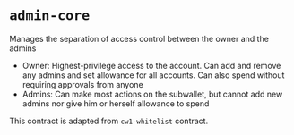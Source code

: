 # `admin-core`

Manages the separation of access control between the owner and the admins
* Owner: Highest-privilege access to the account. Can add and remove any admins and set allowance for all accounts. Can also spend without requiring approvals from anyone
* Admins: Can make most actions on the subwallet, but cannot add new admins nor give him or herself allowance to spend

This contract is adapted from `cw1-whitelist` contract.